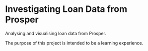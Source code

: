 # Investigating Loan Data from Prosper
Analysing and visualising loan data from Prosper.

The purpose of this project is intended to be a learning experience. 
